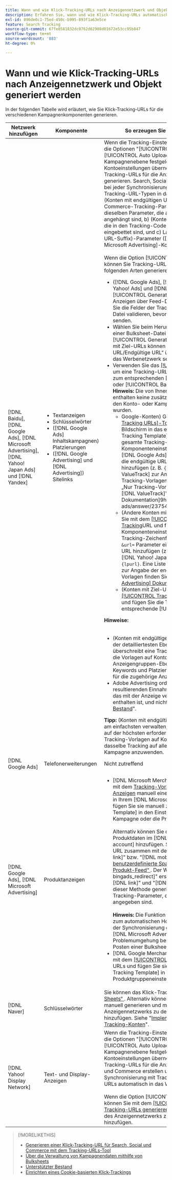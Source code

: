 ```yaml
---
title: Wann und wie Klick-Tracking-URLs nach Anzeigennetzwerk und Objekt generiert werden
description: Erfahren Sie, wann und wie Klick-Tracking-URLs automatisch hinzugefügt werden und wann und wie sie manuell für verschiedene Kampagnenkomponenten hinzugefügt werden.
exl-id: 896de0c1-75ed-450c-b995-893f1a63e5ce
feature: Search Tracking
source-git-commit: 67fe8581832dc0762d62908d01672e53cc95b847
workflow-type: tm+mt
source-wordcount: '883'
ht-degree: 0%

---
```


# Wann und wie Klick-Tracking-URLs nach Anzeigennetzwerk und Objekt generiert werden

In der folgenden Tabelle wird erläutert, wie Sie Klick-Tracking-URLs für die verschiedenen Kampagnenkomponenten generieren.

| Netzwerk hinzufügen | Komponente | So erzeugen Sie eine Klick-Tracking-URL |
| ---- | ---- | ---- |
| [!DNL Baidu], [!DNL Google Ads], [!DNL Microsoft Advertising], [!DNL Yahoo! Japan Ads] und [!DNL Yandex] | <ul><li>Textanzeigen</li><li>Schlüsselwörter</li><li>([!DNL Google Ads] Inhaltskampagnen) Platzierungen</li><li>([!DNL Google Advertising] und [!DNL Advertising]) Sitelinks</li></ul> | Wenn die Tracking-Einstellungen für eine aktive Kampagne die Optionen &quot;[!UICONTROL EF Redirect]&quot; und &quot;[!UICONTROL Auto Upload]&quot; enthalten (entweder auf Kampagnenebene festgelegt oder von den Kontoeinstellungen übernommen), müssen Sie keine Tracking-URLs für die Anzeigengruppenkomponenten generieren. Search, Social und Commerce erstellt und lädt bei jeder Synchronisierung automatisch die folgenden Tracking-URL-Typen in das Werbenetzwerk hoch: a) (Konten mit endgültigen URLs) Tracking-, Social- und Commerce-Tracking-Parameter für Tracking-Vorlagen und dieselben Parameter, die an die endgültigen URLs angehängt sind, b) (Konten mit Ziel-URLs) neue Ziel-URLs, die in den Tracking-Code für Search, Social und Commerce eingebettet sind, und c) Landingpage-Suffix (endgültiges URL-Suffix)-Parameter ([!DNL Google Ads]- und [!DNL Microsoft Advertising]-Konten).<br><br>Wenn die Option [!UICONTROL Auto Upload] deaktiviert ist, können Sie Tracking-URLs für eine Komponente auf eine der folgenden Arten generieren:<ul><li>([!DNL Google Ads], [!DNL Microsoft Advertising], [!DNL Yahoo! Ads] und [!DNL Yandex]) Wählen Sie die Option [!UICONTROL Generate Tracking URLs] aus, wenn Sie Anzeigen über Feed-Dateien posten. Optional können Sie die Felder der Tracking-Vorlage in jeder Bulksheet-Datei validieren, bevor Sie sie an das Werbenetzwerk senden.</li><li>Wählen Sie beim Herunterladen, Hochladen oder Posten einer Bulksheet-Datei mit der Komponente die Option [!UICONTROL Generate Tracking URLs] aus. Bei Konten mit Ziel-URLs können Sie optional die Felder „Basis-URL/Endgültige URL“ überprüfen, bevor Sie die Datei an das Werbenetzwerk senden</li><li>Verwenden Sie das [[!UICONTROL Tracking URLs]-Tool](/help/search-social-commerce/tools/click-tracking-url-generate.md) um eine Tracking-URL zu generieren und sie manuell zum entsprechenden [!UICONTROL Tracking Template] oder [!UICONTROL Base URL] Feld hinzuzufügen. <b>Hinweis:</b> Die von Ihnen generierten Tracking-Vorlagen enthalten keine zusätzlichen Tracking-Parameter, die in den Konto- oder Kampagneneinstellungen angegeben wurden.<ul><li>Google-Konten) Gehen Sie zum [[!UICONTROL Tracking URLs]-Tool](/help/search-social-commerce/tools/click-tracking-url-generate.md) kopieren Sie den Wert auf dem Bildschirm in das entsprechende [!UICONTROL Tracking Template] und fügen Sie manuell die gesamte Tracking-Zeichenfolge zu den Komponenteneinstellungen hinzu. Sie müssen einen [!DNL Google Ads] [!DNL ValueTrack] Parameter für die endgültige URL nach dem `&url=` Parameter hinzufügen (z. B. `{lpurl}`). Eine Liste der [!DNL ValueTrack] zur Angabe der endgültigen URLs in Tracking-Vorlagen finden Sie unter den Parametern „Nur Tracking-Vorlage“ im Abschnitt „Verfügbare [!DNL ValueTrack]&quot; in der [[!DNL Google Ads] Dokumentation]9https://support.google.com/google-ads/answer/2375447.</li><li>(Andere Konten mit endgültigen URLs) Generieren Sie mit dem [[!UICONTROL Tracking URLs]-Tool eine Tracking](/help/search-social-commerce/tools/click-tracking-url-generate.md)URL und fügen Sie den Komponenteneinstellungen manuell die gesamte Tracking-Zeichenfolge hinzu. Sie müssen nach dem `&url=` Parameter einen Parameter für die endgültige URL hinzufügen (z. B. `{lpurl}`). Verwenden Sie für [!DNL Yahoo! Japan Ads] Konten den Parameter `{lpurl}`. Eine Liste der [!DNL Microsoft Advertising] zur Angabe der endgültigen URLs in Tracking-Vorlagen finden Sie in der [[!DNL Microsoft Advertising] Dokumentation](https://help.bingads.microsoft.com/#apex/3/en/56799).</li><li>(Konten mit Ziel-URLs) Generieren Sie mit dem [[!UICONTROL Tracking URLs]-Tool eine Tracking](/help/search-social-commerce/tools/click-tracking-url-generate.md)URL und fügen Sie die Tracking-URL manuell in das entsprechende [!UICONTROL Base URL] hinzu.</li></ul></li></ul><b>Hinweise:</b><br><br><ul><li>(Konten mit endgültigen URLs) Die Tracking-Vorlage auf der detailliertesten Ebene wird verwendet (z. B. überschreibt eine Tracking-Vorlage auf Keyword-Ebene die Vorlagen auf Konto-, Kampagnen- und Anzeigengruppen-Ebene, und Tracking-Vorlagen für Keywords und Platzierungen überschreiben die Vorlagen für die zugehörige Anzeige).</li><li>Adobe Advertising ordnet Klicks und die daraus resultierenden Einnahmen aus Sitelinks dem Keyword zu, das mit der Anzeige verbunden ist, in der der Sitelink enthalten ist, und nicht separat. Siehe &quot;[Unterstützter Bestand](/help/search-social-commerce/introduction/supported-inventory.md)&quot;.</li></ul><b>Tipp:</b> (Konten mit endgültigen URLs) Das Tracking lässt sich am einfachsten verwalten, wenn Sie Tracking-Vorlagen nur auf der höchsten erforderlichen Ebene erstellen, z. B. Tracking-Vorlagen auf Konto- oder Kampagnenebene, um dasselbe Tracking auf alle Entitäten im Konto oder in der Kampagne anzuwenden. |
| [!DNL Google Ads] | Telefonerweiterungen | Nicht zutreffend |
| [!DNL Google Ads], [!DNL Microsoft Advertising] | Produktanzeigen | <ul><li>[!DNL Microsoft Merchant Center] Konten: Erstellen Sie mit dem [Tracking-Vorlagenformat für Shopping-Anzeigen](/help/search-social-commerce/tracking/formats-click-tracking-microsoft.md) manuell eine Tracking-URL für jedes Produkt in Ihrem [!DNL Microsoft Merchant Center]-Konto und fügen Sie sie manuell zum Feld [!UICONTROL Tracking Template] in den Einstellungen für das Konto, die Kampagne oder die Produktgruppe hinzu.<br><br>Alternativ können Sie die Tracking-URL zu den Produktdaten im [!DNL Microsoft Merchant Center account] hinzufügen. Schließen Sie dazu die Tracking-URL zusammen mit dem Wert in den Feldern &quot;[!DNL link]&quot; bzw. &quot;[!DNL mobile_link]&quot; in eine [benutzerdefinierte Spalte &quot;[!DNL bingads_redirect]&quot; im Produkt-Feed“ &#x200B;](https://help.ads.microsoft.com/#apex/3/en/51084). Der Wert im Feld &quot;[!DNL bingads_redirect]&quot; ersetzt die Werte in den Feldern &quot;[!DNL link]&quot; und &quot;[!DNL mobile_link]&quot;. URLs, die mit dieser Methode generiert werden, enthalten keine Tracking-Parameter, die in den Kontoeinstellungen angegeben sind.<br><br><b>Hinweis:</b> Die Funktion auf Konto- und Kampagnenebene zum automatischen Hochladen des Trackings während der Synchronisierung generiert kein Tracking für neue [!DNL Microsoft Advertising] Produktgruppen. Eine Problemumgehung besteht darin, beim Hochladen oder Posten einer Bulksheet-Datei ein Tracking zu generieren.</li><li>[!DNL Google Merchant Center] Konten: Generieren Sie mit dem [[!UICONTROL Tracking URLs]-Tool &#x200B;](/help/search-social-commerce/tools/click-tracking-url-generate.md) Tracking-URLs und fügen Sie sie manuell zu den [!UICONTROL Tracking Template] in den Konto-, Kampagnen- oder Produktgruppeneinstellungen hinzu.</li></ul> |
| [!DNL Naver] | Schlüsselwörter | Sie können das Klick-Tracking für alle Anzeigen über [Bulk Sheets“ &#x200B;](/help/search-social-commerce/campaign-management/bulksheets/bulksheet-about.md). Alternativ können Sie Tracking-URLs für Anzeigen manuell generieren und manuell über den Editor des Anzeigennetzwerks zu den Anzeigeneinstellungen hinzufügen. Siehe &quot;[Implementieren [!DNL Naver] Nur-Tracking-Konten](/help/search-social-commerce/campaign-management/naver-tracking-only-account-implement.md)&quot;. |
| [!DNL Yahoo! Display Network] | Text- und Display-Anzeigen | Wenn die Tracking-Einstellungen für eine aktive Kampagne die Optionen &quot;[!UICONTROL EF Redirect]&quot; und &quot;[!UICONTROL Auto Upload]&quot; enthalten (entweder auf Kampagnenebene festgelegt oder von den Kontoeinstellungen übernommen), müssen Sie keine Tracking-URLs für die Anzeigen generieren. Search, Social und Commerce erstellen und laden bei jeder Synchronisierung mit Trackingcode eingebettete neue Ziel-URLs automatisch in das Werbenetzwerk hoch.<br><br>Wenn die Option [!UICONTROL Auto Upload] deaktiviert ist, können Sie mit dem [[!UICONTROL Tracking URLs]-Tool Tracking-URLs generieren &#x200B;](/help/search-social-commerce/tools/click-tracking-url-generate.md) diese manuell über den Editor des Anzeigennetzwerks zu den Anzeigeneinstellungen hinzufügen. |

>[!MORELIKETHIS]
>
>* [Generieren einer Klick-Tracking-URL für Search, Social und Commerce mit dem Tracking-URLs-Tool](/help/search-social-commerce/tools/click-tracking-url-generate.md)
>* [Über die Verwaltung von Kampagnendaten mithilfe von Bulksheets](/help/search-social-commerce/campaign-management/bulksheets/bulksheet-about.md)
>* [Unterstützter Bestand](/help/search-social-commerce/introduction/supported-inventory.md)
>* [Einrichten eines Cookie-basierten Klick-Trackings](/help/search-social-commerce/tracking/click-tracking-set-up.md)
